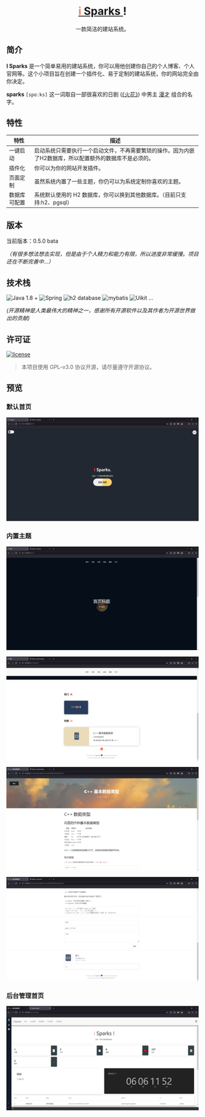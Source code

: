 <h1 align="center"><a href="https://github.com/" target="_blank"><span style="color:#FF7F50">i</span> Sparks </a>!</h1>

<p align="center">一款简洁的建站系统。</p>

## 简介

**I Sparks** 是一个简单易用的建站系统，你可以用他创建你自己的个人博客、个人官网等。这个小项目旨在创建一个插件化、易于定制的建站系统，你的网站完全由你决定。

**sparks** `[spɑːks]` 这一词取自一部很喜欢的日剧 ([《火花》](https://movie.douban.com/subject/26635329/)) 中男主 [漫才](https://baike.baidu.com/item/%E6%BC%AB%E6%89%8D/3030676?fr=aladdin) 组合的名字。

## 特性

|特性|描述|
|---|---|
|一键启动|启动系统只需要执行一个启动文件，不再需要繁琐的操作。因为内嵌了H2数据库，所以配置额外的数据库不是必须的。|
|插件化|你可以为你的网站开发插件。|
|页面定制|虽然系统内置了一些主题，你仍可以为系统定制你喜欢的主题。|
|数据库可配置|系统默认使用的 H2 数据库，你可以换到其他数据库。（目前只支持:h2、pgsql）|

## 版本

当前版本：0.5.0 bata

*（有很多想法想去实现，但是由于个人精力和能力有限，所以进度非常缓慢。项目还在不断完善中...）*

## 技术栈

![Java 1.8 +](https://img.shields.io/badge/java-1.8%20%2B-blue) ![Spring](https://img.shields.io/badge/spring-5.2.9-yellowgreen) ![h2 database](https://img.shields.io/badge/h2%20database-1.4-orange) ![mybatis](https://img.shields.io/badge/mybatis-3.5-cirtical) ![Uikit](https://img.shields.io/badge/Uikit-3-green) ...

*(开源精神是人类最伟大的精神之一，感谢所有开源软件以及其作者为开源世界做出的贡献)*

## 许可证

[![license](https://img.shields.io/github/license/halo-dev/halo.svg?style=flat-square)](kk)

> 本项目使用 GPL-v3.0 协议开源，请尽量遵守开源协议。

## 预览

### 默认首页

![默认首页](/resources/images/1.png)

### 内置主题

![内置主题](/resources/images/2.png)

![内置主题](/resources/images/3.png)

![内置主题](/resources/images/4.png)

![内置主题](/resources/images/5.png)

### 后台管理首页

![内置主题](/resources/images/6.png)
